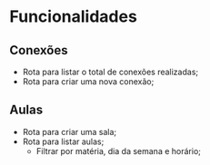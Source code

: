 # Funcionalidades

## Conexões

- Rota para listar o total de conexões realizadas;
- Rota para criar uma nova conexão;

## Aulas
- Rota para criar uma sala;
- Rota para listar aulas;
    - Filtrar por matéria, dia da semana e horário;
